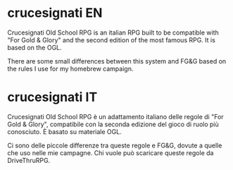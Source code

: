 # crucesignati EN
Crucesignati Old School RPG is an italian RPG built to be compatible with "For Gold & Glory" and the second edition of the most famous RPG. It is based on the OGL.

There are some small differences between this system and FG&G based on the rules I use for my homebrew campaign.

# crucesignati IT
Crucesignati Old School RPG è un adattamento italiano delle regole di "For Gold & Glory", compatibile con la seconda edizione del gioco di ruolo più conosciuto. È basato su materiale OGL.

Ci sono delle piccole differenze tra queste regole e FG&G, dovute a quelle che uso nelle mie campagne. Chi vuole può scaricare queste regole da DriveThruRPG.
